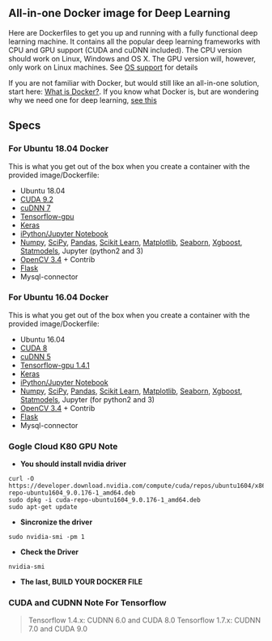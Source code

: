 

## All-in-one Docker image for Deep Learning
Here are Dockerfiles to get you up and running with a fully functional deep learning machine. It contains all the popular deep learning frameworks with CPU and GPU support (CUDA and cuDNN included). The CPU version should work on Linux, Windows and OS X. The GPU version will, however, only work on Linux machines. See [OS support](#what-operating-systems-are-supported) for details

If you are not familiar with Docker, but would still like an all-in-one solution, start here: [What is Docker?](#what-is-docker). If you know what Docker is, but are wondering why we need one for deep learning, [see this](#why-do-i-need-a-docker)

## Specs
### For Ubuntu 18.04 Docker
This is what you get out of the box when you create a container with the provided image/Dockerfile:
* Ubuntu 18.04
* [CUDA 9.2](https://developer.nvidia.com/cuda-toolkit)
* [cuDNN 7](https://developer.nvidia.com/cudnn)
* [Tensorflow-gpu](https://www.tensorflow.org/)
* [Keras](http://keras.io/)
* [iPython/Jupyter Notebook](http://jupyter.org/) 
* [Numpy](http://www.numpy.org/), [SciPy](https://www.scipy.org/), [Pandas](http://pandas.pydata.org/), [Scikit Learn](http://scikit-learn.org/), 
[Matplotlib](http://matplotlib.org/), [Seaborn](https://seaborn.pydata.org/), [Xgboost](https://xgboost.readthedocs.io/en/latest/), [Statmodels](https://pypi.org/project/statsmodels/),
Jupyter  (python2 and 3)
* [OpenCV 3.4](http://opencv.org/) + Contrib
* [Flask](http://flask.pocoo.org/)
* Mysql-connector


### For Ubuntu 16.04 Docker
This is what you get out of the box when you create a container with the provided image/Dockerfile:
* Ubuntu 16.04
* [CUDA 8](https://developer.nvidia.com/cuda-toolkit)
* [cuDNN 5](https://developer.nvidia.com/cudnn)
* [Tensorflow-gpu 1.4.1](https://www.tensorflow.org/)
* [Keras](http://keras.io/)
* [iPython/Jupyter Notebook](http://jupyter.org/) 
* [Numpy](http://www.numpy.org/), [SciPy](https://www.scipy.org/), [Pandas](http://pandas.pydata.org/), [Scikit Learn](http://scikit-learn.org/), 
[Matplotlib](http://matplotlib.org/), [Seaborn](https://seaborn.pydata.org/), [Xgboost](https://xgboost.readthedocs.io/en/latest/), [Statmodels](https://pypi.org/project/statsmodels/),
Jupyter (for python2 and 3)
* [OpenCV 3.4](http://opencv.org/) + Contrib
* [Flask](http://flask.pocoo.org/)
* Mysql-connector


### Gogle Cloud K80 GPU Note
* **You should install nvidia driver**

```
curl -O https://developer.download.nvidia.com/compute/cuda/repos/ubuntu1604/x86_64/cuda-repo-ubuntu1604_9.0.176-1_amd64.deb  
sudo dpkg -i cuda-repo-ubuntu1604_9.0.176-1_amd64.deb  
sudo apt-get update  
```

* **Sincronize the driver**

```
sudo nvidia-smi -pm 1  
```

* **Check the Driver**

```
nvidia-smi
```

* **The last, BUILD YOUR DOCKER FILE**

### CUDA and CUDNN Note For Tensorflow
> Tensorflow 1.4.x: CUDNN 6.0 and CUDA 8.0
> Tensorflow 1.7.x: CUDNN 7.0 and CUDA 9.0

